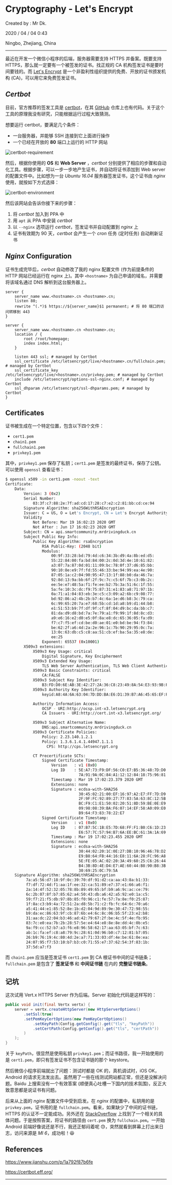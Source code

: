 # Cryptography - Let's Encrypt

Created by : Mr Dk.

2020 / 04 / 04 0:43

Ningbo, Zhejiang, China

---

最近在开发一个微信小程序的后端，服务器需要支持 HTTPS 并备案。既要支持 HTTPS，那么就一定要有一个被签发的证书。找正规的 CA 机构签发证书是要时间要钱的。而 [Let's Encrypt](https://letsencrypt.org/) 是一个非盈利性组织提供的免费、开放的证书颁发机构 (CA)，可以用它来免费签发证书。

## *Certbot*

目前，官方推荐的签发工具是 [certbot](https://certbot.eff.org/)，在其 [GitHub](https://github.com/certbot/certbot) 仓库上也有代码。关于这个工具的原理我没有研究，只能根据运行过程大致猜测。

想要运行 certbot，要满足几个条件：

* 一台服务器，并能够 SSH 连接到它上面进行操作
* 一个已经在开放的 **80** 端口上运行的 HTTP 网站

![certbot-requirement](../img/certbot-requirement.png)

然后，根据你使用的 **OS** 和 **Web Server** ，*certbot* 分别提供了相应的步骤和自动化工具。根据步骤，可以一步一步地产生证书，并自动将证书添加到 Web server 的配置文件中。比如想为一台 *Ubuntu 16.04* 服务器签发证书，这个证书由 *nginx* 使用，就按如下方式选择：

![certbot-environment](../img/certbot-environment.png)

然后该网站会告诉你接下来的步骤：

1. 将 *certbot* 加入到 PPA 中
2. 用 `apt` 从 PPA 中安装 *certbot*
3. 以 `--nginx` 选项运行 *certbot*，签发证书并自动配置到 *nginx* 上
4. 证书有效期为 90 天，*certbot* 会产生一个 *cron* 任务 (定时任务) 自动刷新证书

## *Nginx* Configuration

证书生成完毕后，*cerbot* 自动修改了我的 nginx 配置文件 (作为前提条件的 HTTP 网站已经运行在 nginx 上)。其中 `<hostname>` 为自己申请的域名，并需要将该域名通过 DNS 解析到这台服务器上。

```nginx
server {
    server_name www.<hostname>.cn <hostname>.cn;
    listen 80;
	rewrite ^(.*)$ https://${server_name}$1 permanent; # 将 80 端口的访问转移到 443
}

server {
	server_name www.<hostname>.cn <hostname>.cn;
	location / {
		root /root/homepage;
		index index.html;
	}

	listen 443 ssl; # managed by Certbot
	ssl_certificate /etc/letsencrypt/live/<hostname>.cn/fullchain.pem; # managed by Certbot
	ssl_certificate_key /etc/letsencrypt/live/<hostname>.cn/privkey.pem; # managed by Certbot
	include /etc/letsencrypt/options-ssl-nginx.conf; # managed by Certbot
	ssl_dhparam /etc/letsencrypt/ssl-dhparams.pem; # managed by Certbot
}
```

## Certificates

证书被生成在一个特定位置，包含以下四个文件：

* `cert1.pem`
* `chain1.pem`
* `fullchain1.pem`
* `privkey1.pem`

其中，`privkey1.pem` 保存了私钥；`cert1.pem` 是签发的最终证书，保存了公钥。可以使用 `openssl` 查看证书：

```bash
$ openssl x509 -in cert1.pem -noout -text 
Certificate:
    Data:
        Version: 3 (0x2)
        Serial Number:
            03:3f:c7:88:2e:7f:ad:cd:17:28:c7:e2:c2:81:bb:cd:ce:94
        Signature Algorithm: sha256WithRSAEncryption
        Issuer: C = US, O = Let's Encrypt, CN = Let's Encrypt Authority X3
        Validity
            Not Before: Mar 19 16:02:23 2020 GMT
            Not After : Jun 17 16:02:23 2020 GMT
        Subject: CN = api.smartcommunity.mrdrivingduck.cn
        Subject Public Key Info:
            Public Key Algorithm: rsaEncryption
                RSA Public-Key: (2048 bit)
                Modulus:
                    00:9f:33:28:bd:79:4d:c6:34:3b:d9:4a:8b:ed:d5:
                    55:22:84:00:fa:bd:84:00:2c:0d:3d:4e:10:61:82:
                    a3:07:7a:87:0d:01:11:09:bc:78:0f:37:d6:85:bb:
                    90:10:8e:e9:7f:fd:55:46:33:be:94:99:ea:4e:90:
                    87:05:1a:c2:04:90:95:47:13:1f:88:b0:da:46:7a:
                    92:8d:13:9a:bb:6f:2f:9c:7c:c5:6f:7b:c3:0b:2c:
                    ee:5e:e7:48:5a:f1:fe:ee:b2:7b:3a:51:6c:1f:55:
                    5a:fe:10:3c:dc:f9:75:87:31:e1:83:a8:71:97:1b:
                    0a:71:a1:04:83:eb:3e:c5:c3:09:a2:6b:c9:08:77:
                    bd:92:86:a2:4b:2b:b7:4c:6a:1e:d6:b8:3c:79:ca:
                    6c:99:65:20:7a:e7:68:5b:cd:1d:a8:b9:d1:44:b8:
                    e1:51:53:b9:7f:df:9f:cf:8f:04:d9:bc:da:bb:c7:
                    81:da:d9:d8:bd:7a:7e:79:a1:f9:99:1f:8d:8c:d3:
                    a9:e6:16:e2:d0:e5:0f:8a:e8:dc:65:36:05:fa:d9:
                    f7:c7:f5:ef:cd:be:d0:ae:01:e0:bd:be:94:f3:84:
                    be:62:2f:a6:4d:2a:2e:96:1c:7b:90:29:95:0c:7a:
                    13:0c:63:db:c5:c8:aa:51:cb:ef:ba:5a:35:e8:de:
                    ee:25
                Exponent: 65537 (0x10001)
        X509v3 extensions:
            X509v3 Key Usage: critical
                Digital Signature, Key Encipherment
            X509v3 Extended Key Usage: 
                TLS Web Server Authentication, TLS Web Client Authentication
            X509v3 Basic Constraints: critical
                CA:FALSE
            X509v3 Subject Key Identifier: 
                B3:FD:D0:6E:AB:3E:42:27:2A:36:C8:23:49:8A:54:E3:93:9B:F9:0C
            X509v3 Authority Key Identifier: 
                keyid:A8:4A:6A:63:04:7D:DD:BA:E6:D1:39:B7:A6:45:65:EF:F3:A8:EC:A1

            Authority Information Access: 
                OCSP - URI:http://ocsp.int-x3.letsencrypt.org
                CA Issuers - URI:http://cert.int-x3.letsencrypt.org/

            X509v3 Subject Alternative Name: 
                DNS:api.smartcommunity.mrdrivingduck.cn
            X509v3 Certificate Policies: 
                Policy: 2.23.140.1.2.1
                Policy: 1.3.6.1.4.1.44947.1.1.1
                  CPS: http://cps.letsencrypt.org

            CT Precertificate SCTs: 
                Signed Certificate Timestamp:
                    Version   : v1 (0x0)
                    Log ID    : 5E:A7:73:F9:DF:56:C0:E7:B5:36:48:7D:D0:49:E0:32:
                                7A:91:9A:0C:84:A1:12:12:84:18:75:96:81:71:45:58
                    Timestamp : Mar 19 17:02:23.379 2020 GMT
                    Extensions: none
                    Signature : ecdsa-with-SHA256
                                30:45:02:21:00:EF:16:97:A2:E7:FF:7D:D9:C0:D8:84:
                                2F:9F:FC:92:89:27:77:83:5A:63:8C:12:5B:44:20:A2:
                                BC:F9:C1:E1:50:02:20:51:8D:59:BE:0E:E9:93:81:B8:
                                09:98:08:39:BA:F6:07:14:EF:58:A0:09:E0:6D:24:D3:
                                B9:64:F3:83:78:22:E7
                Signed Certificate Timestamp:
                    Version   : v1 (0x0)
                    Log ID    : 07:B7:5C:1B:E5:7D:68:FF:F1:B0:C6:1D:23:15:C7:BA:
                                E6:57:7C:57:94:B7:6A:EE:BC:61:3A:1A:69:D3:A2:1C
                    Timestamp : Mar 19 17:02:23.455 2020 GMT
                    Extensions: none
                    Signature : ecdsa-with-SHA256
                                30:44:02:20:1C:0E:27:DB:10:96:46:78:D2:DD:B3:21:
                                E9:B8:64:FB:44:16:E8:11:6A:28:FC:96:A8:4E:2C:3C:
                                5E:FE:05:AC:02:20:3A:49:60:25:C6:26:44:C8:72:11:
                                B4:3B:8D:4E:D4:E7:AE:60:44:B8:90:B8:3B:60:9D:31:
                                30:69:25:0C:79:5A
    Signature Algorithm: sha256WithRSAEncryption
         7a:a5:56:d7:18:9f:0c:39:70:df:91:d2:ca:aa:43:8a:b1:33:
         f7:df:72:4d:f1:aa:1f:ee:32:ca:51:89:e7:37:e1:66:a6:f1:
         2a:14:4f:52:32:05:78:8b:89:49:65:bf:b9:a6:9c:ac:ce:79:
         6c:2b:07:8f:b7:85:62:a4:50:43:db:a6:42:a5:92:e0:1a:c5:
         59:f7:21:f5:db:97:8b:85:f0:96:c1:fe:57:7a:8e:f0:25:87:
         1f:8a:c3:b9:4a:72:51:2a:d8:5b:71:c2:fb:fc:64:6c:70:a6:
         a5:41:44:e1:85:52:8e:1b:d2:04:9d:89:9e:30:47:72:98:55:
         b9:da:ec:86:63:9f:cb:87:6b:e4:6c:8c:06:b5:5f:23:e2:b8:
         31:aa:dc:22:04:b3:46:ad:42:79:67:2f:be:4c:5f:4e:fb:95:
         83:7c:e0:ea:7b:2b:28:57:5e:e4:64:e8:8e:8e:dd:4c:0b:e5:
         9a:f9:cc:52:b7:a3:f6:e8:96:58:62:17:aa:63:05:bf:7c:63:
         ab:1c:fa:ef:c8:a8:79:9c:28:61:0d:96:b0:c7:12:81:b7:05:
         26:b9:76:19:4c:80:4d:2e:a7:71:33:03:df:4e:be:61:0e:ea:
         24:07:95:f7:53:10:b7:b3:c0:71:55:e7:37:62:54:3f:83:1b:
         37:5d:a7:f3
```

而 `chain1.pem` 应当是签发证书 `cert1.pem` 到 CA 根证书中间的证书链条；`fullchain.pem` 是包含了 **签发证书** 和 **中间证书链** 在内的 **完整证书链条**。

## **记坑**

这次试用 Vert.x HTTPS Server 作为后端。Server 初始化代码是这样写的：

```java
public void init(final Vertx vertx) {
	server = vertx.createHttpServer(new HttpServerOptions()
		.setSsl(true)
		.setPemKeyCertOptions(new PemKeyCertOptions()
			.setKeyPath(Config.getConfig().get("tls", "keyPath"))
			.setCertPath(Config.getConfig().get("tls", "certPath"))
		)
	);
}
```

关于 `keyPath`，很显然是使用私钥 `privkey1.pem`；而证书路径，我一开始使用的是 `cert1.pem`，即只有签发证书不包含证书链的那个 keystore。

然后微信小程序前端就出了问题：测试时都是 OK 的，真机调试时，iOS OK，Android 的请求无法发出去。虽然用了一些在线测试网站都正常，但还是没解决问题。Baidu 上搜索没有一个有效答案 (顺便真心吐槽一下国内的技术氛围)，反正大致意思都是说证书有问题。

后来从上面的 *nginx* 配置文件中受到启发。在 *nginx* 的配置中，私钥用的是 `privkey.pem`，证书用的是 `fullchain.pem`。看来，如果缺少了中间的证书链，HTTPS 的认证不一定能成功。另外还在 [StackOverflow](https://stackoverflow.com/questions/54305577/lets-encrypt-with-vert-x) 上找到了一个相关的具体问题。于是按照答案，将证书的路径由 `cert.pem` 换为 `fullchain.pem`。一开始 Android 前端好像说还是不行，我还正郁闷着呢 😓，突然就看到屏幕上打出来日志，访问来源是 *MI 6*，成功啦！😆

## References

https://www.jianshu.com/p/1a792f87b6fe

https://certbot.eff.org/

---

